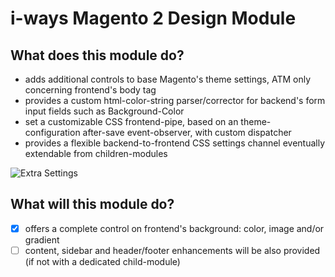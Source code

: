 # i-ways Magento 2 Design Module

## What does this module do?

- adds additional controls to base Magento's theme settings, ATM only concerning frontend's body tag
- provides a custom html-color-string parser/corrector for backend's form input fields such as Background-Color
- set a customizable CSS frontend-pipe, based on an theme-configuration after-save event-observer, with custom dispatcher
- provides a flexible backend-to-frontend CSS settings channel eventually extendable from children-modules

![Extra Settings](/view/adminhtml/web/images/doc/extra_settings.jpg)

## What will this module do?

- [X] offers a complete control on frontend's background: color, image and/or gradient
- [ ] content, sidebar and header/footer enhancements will be also provided (if not with a dedicated child-module)
